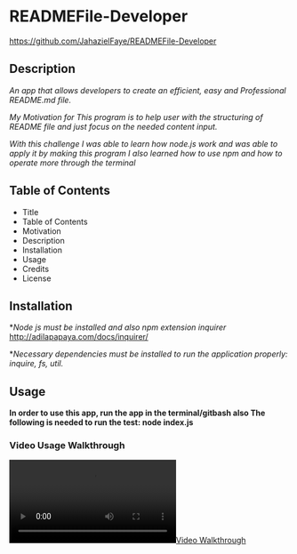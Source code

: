 # READMEFile-Developer

https://github.com/JahazielFaye/READMEFile-Developer

## Description

*An app that allows developers to create an efficient, easy and Professional README.md file.*

*My Motivation for This program is to help user with the structuring of README file and just focus on the needed content input.*

*With this challenge I was able to learn how node.js work and was able to apply it by making this program I also learned how to use npm and how to operate more through the terminal*

## Table of Contents

* Title                                
* Table of Contents            
* Motivation                    
* Description                   
* Installation  
* Usage
* Credits
* License

## Installation
 **Node js must be installed and also npm extension inquirer*
 http://adilapapaya.com/docs/inquirer/

 **Necessary dependencies must be installed to run the application properly: inquire, fs, util.*

## Usage
**In order to use this app, run the app in the terminal/gitbash also The following is needed to run the test: node index.js**
### Video Usage Walkthrough

[![Video Walkthrough](https://github.com/JahazielFaye/READMEFile-Developer/blob/main/utils/READMEFile-Developer.webm)](https://github.com/JahazielFaye/READMEFile-Developer/blob/main/utils/READMEFile-Developer.webm)